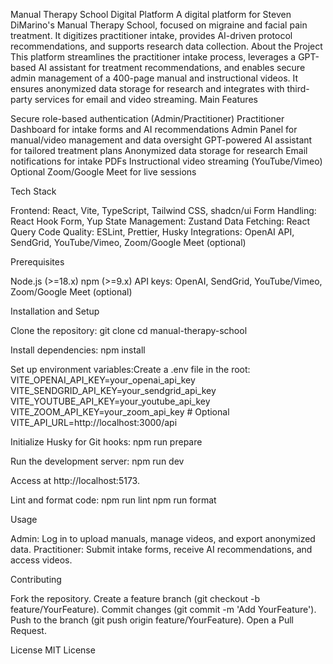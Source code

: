 Manual Therapy School Digital Platform
A digital platform for Steven DiMarino's Manual Therapy School, focused on migraine and facial pain treatment. It digitizes practitioner intake, provides AI-driven protocol recommendations, and supports research data collection.
About the Project
This platform streamlines the practitioner intake process, leverages a GPT-based AI assistant for treatment recommendations, and enables secure admin management of a 400-page manual and instructional videos. It ensures anonymized data storage for research and integrates with third-party services for email and video streaming.
Main Features

Secure role-based authentication (Admin/Practitioner)
Practitioner Dashboard for intake forms and AI recommendations
Admin Panel for manual/video management and data oversight
GPT-powered AI assistant for tailored treatment plans
Anonymized data storage for research
Email notifications for intake PDFs
Instructional video streaming (YouTube/Vimeo)
Optional Zoom/Google Meet for live sessions

Tech Stack

Frontend: React, Vite, TypeScript, Tailwind CSS, shadcn/ui
Form Handling: React Hook Form, Yup
State Management: Zustand
Data Fetching: React Query
Code Quality: ESLint, Prettier, Husky
Integrations: OpenAI API, SendGrid, YouTube/Vimeo, Zoom/Google Meet (optional)

Prerequisites

Node.js (>=18.x)
npm (>=9.x)
API keys: OpenAI, SendGrid, YouTube/Vimeo, Zoom/Google Meet (optional)

Installation and Setup

Clone the repository:
git clone <repository-url>
cd manual-therapy-school


Install dependencies:
npm install


Set up environment variables:Create a .env file in the root:
VITE_OPENAI_API_KEY=your_openai_api_key
VITE_SENDGRID_API_KEY=your_sendgrid_api_key
VITE_YOUTUBE_API_KEY=your_youtube_api_key
VITE_ZOOM_API_KEY=your_zoom_api_key # Optional
VITE_API_URL=http://localhost:3000/api


Initialize Husky for Git hooks:
npm run prepare


Run the development server:
npm run dev

Access at http://localhost:5173.

Lint and format code:
npm run lint
npm run format



Usage

Admin: Log in to upload manuals, manage videos, and export anonymized data.
Practitioner: Submit intake forms, receive AI recommendations, and access videos.

Contributing

Fork the repository.
Create a feature branch (git checkout -b feature/YourFeature).
Commit changes (git commit -m 'Add YourFeature').
Push to the branch (git push origin feature/YourFeature).
Open a Pull Request.

License
MIT License
